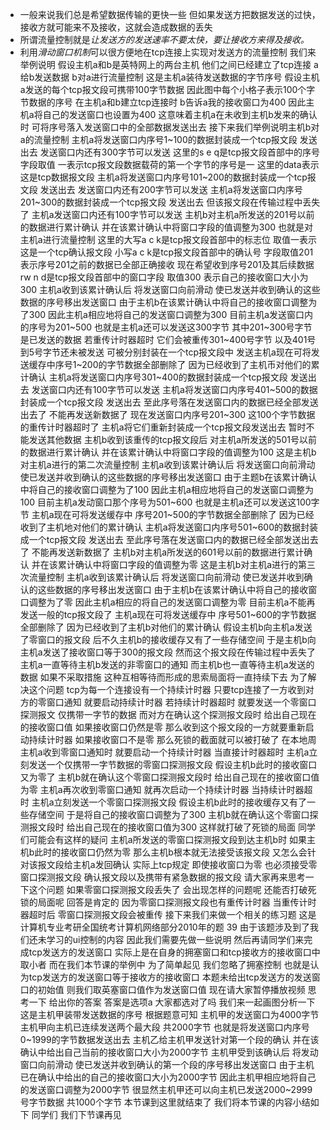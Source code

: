 - 一般来说我们总是希望数据传输的更快一些
	但如果发送方把数据发送的过快，接收方就可能来不及接收，这就会造成数据的丢失
- 所谓流量控制就是*让发送方的发送速率不要太快，要让接收方来得及接收。*
- 利用*滑动窗口机制*可以很方便地在tcp连接上实现对发送方的流量控制
我们来举例说明
假设主机a和b是英特网上的两台主机
他们之间已经建立了tcp连接
a给b发送数据
b对a进行流量控制
这是主机a装待发送数据的字节序号
假设主机a发送的每个tcp报文段可携带100字节数据
因此图中每个小格子表示100个字节数据的序号
在主机a和b建立tcp连接时
b告诉a我的接收窗口为400
因此主机a将自己的发送窗口也设置为400
这意味着主机a在未收到主机b发来的确认时
可将序号落入发送窗口中的全部数据发送出去
接下来我们举例说明主机b对a的流量控制
主机a将发送窗口内序号1~100的数据封装成一个tcp报文段
发送出去
发送窗口内还有300字节可以发送
这里的s e q是tcp报文段首部中的序号字段取值
一表示tcp报文段数据载荷的第一个字节的序号是一
这里的data表示这是tcp数据报文段
主机a将发送窗口内序号101~200的数据封装成一个tcp报文段
发送出去
发送窗口内还有200字节可以发送
主机a将发送窗口内序号201~300的数据封装成一个tcp报文段
发送出去
但该报文段在传输过程中丢失了
主机a发送窗口内还有100字节可以发送
主机b对主机a所发送的201号以前的数据进行累计确认
并在该累计确认中将窗口字段的值调整为300
也就是对主机a进行流量控制
这里的大写a c k是tcp报文段首部中的标志位
取值一表示这是一个tcp确认报文段
小写a c k是tcp报文段首部中的确认号
字段取值201表示序号201之前的数据已全部正确接收
现在希望收到序号201及其后续数据
rw n d是tcp报文段首部中的窗口字段
取值300
表示自己的接收窗口大小为300
主机a收到该累计确认后
将发送窗口向前滑动
使已发送并收到确认的这些数据的序号移出发送窗口
由于主机b在该累计确认中将自己的接收窗口调整为了300
因此主机a相应地将自己的发送窗口调整为300
目前主机a发送窗口内的序号为201~500
也就是主机a还可以发送这300字节
其中201~300号字节是已发送的数据
若重传计时器超时
它们会被重传301~400号字节
以及401号到5号字节还未被发送
可被分别封装在一个tcp报文段中
发送主机a现在可将发送缓存中序号1~200的字节数据全部删除了
因为已经收到了主机币对他们的累计确认
主机a将发送窗口内序号301~400的数据封装成一个tcp报文段
发送出去
发送窗口内还有100字节可以发送
主机a将发送窗口内序号401~500的数据封装成一个tcp报文段
发送出去
至此序号落在发送窗口内的数据已经全部发送出去了
不能再发送新数据了
现在发送窗口内序号201~300
这100个字节数据的重传计时器超时了
主机a将它们重新封装成一个tcp报文段发送出去
暂时不能发送其他数据
主机b收到该重传的tcp报文段后
对主机a所发送的501号以前的数据进行累计确认
并在该累计确认中将窗口字段的值调整为100
这是主机b对主机a进行的第二次流量控制
主机a收到该累计确认后
将发送窗口向前滑动
使已发送并收到确认的这些数据的序号移出发送窗口
由于主题b在该累计确认中将自己的接收窗口调整为了100
因此主机a相应地将自己的发送窗口调整为100
目前主机a发动窗口那个序号为501~600
也就是主机a还可以发送这100字节
主机a现在可将发送缓存中
序号201~500的字节数据全部删除了
因为已经收到了主机地对他们的累计确认
主机a将发送窗口内序号501~600的数据封装成一个tcp报文段
发送出去
至此序号落在发送窗口内的数据已经全部发送出去了
不能再发送新数据了
主机b对主机a所发送的601号以前的数据进行累计确认
并在该累计确认中将窗口字段的值调整为零
这是主机b对主机a进行的第三次流量控制
主机a收到该累计确认后
将发送窗口向前滑动
使已发送并收到确认的这些数据的序号移出发送窗口
由于主机b在该累计确认中将自己的接收窗口调整为了零
因此主机a相应的将自己的发送窗口调整为零
目前主机a不能再发送一般的tcp报文段了
主机a现在可将发送缓存中
序号501~600的字节数据全部删除了
因为已经收到了主机b对他们的累计确认
假设主机b向主机a发送了零窗口的报文段
后不久主机b的接收缓存又有了一些存储空间
于是主机b向主机a发送了接收窗口等于300的报文段
然而这个报文段在传输过程中丢失了
主机a一直等待主机b发送的非零窗口的通知
而主机b也一直等待主机a发送的数据
如果不采取措施
这种互相等待而形成的思索局面将一直持续下去
为了解决这个问题
tcp为每一个连接设有一个持续计时器
只要tcp连接了一方收到对方的零窗口通知
就要启动持续计时器
若持续计时器超时
就要发送一个零窗口探测报文
仅携带一字节的数据
而对方在确认这个探测报文段时
给出自己现在的接收窗口值
如果接收窗口仍然是零
那么收到这个报文段的一方就要重新启动持续计时器
如果接收窗口不是零
那么死锁的截面就可以被打破了
在本地周主机a收到零窗口通知时
就要启动一个持续计时器
当直接计时器超时
主机a立刻发送一个仅携带一字节数据的零窗口探测报文段
假设主机b此时的接收窗口又为零了
主机b就在确认这个零窗口探测报文段时
给出自己现在的接收窗口值为零
主机a再次收到零窗口通知
就再次启动一个持续计时器
当持续计时器超时
主机a立刻发送一个零窗口探测报文段
假设主机b此时的接收缓存又有了一些存储空间
于是将自己的接收窗口调整为了300
主机b就在确认这个零窗口探测报文段时
给出自己现在的接收窗口值为300
这样就打破了死锁的局面
同学们可能会有这样的疑问
主机a所发送的零窗口探测报文段到达主机b时
如果主机b此时的接收窗口仍然为零
那么主机b根本就无法接受该报文段
又怎么会针对该报文段给主机a发回确认
实际上tcp规定
即使接收窗口为零
也必须接受零窗口探测报文段
确认报文段以及携带有紧急数据的报文段
请大家再来思考一下这个问题
如果零窗口探测报文段丢失了
会出现怎样的问题呢
还能否打破死锁的局面呢
回答是肯定的
因为零窗口探测报文段也有重传计时器
当重传计时器超时后
零窗口探测报文段会被重传
接下来我们来做一个相关的练习题
这是计算机专业考研全国统考计算机网络部分2010年的题
39
由于该题涉及到了我们还未学习的ui控制的内容
因此我们需要先做一些说明
然后再请同学们来完成tcp发送方的发送窗口
实际上是在自身的拥塞窗口和tcp接收方的接收窗口中取小者
而在我们本节课的举例中
为了简单起见
我们忽略了拥塞控制
也就是认为tcp发送方的发送窗口等于接收方的接收窗口
本题未给出tcp发送方的发送窗口的初始值
则我们取英塞窗口值作为发送窗口值
现在请大家暂停播放视频
思考一下
给出你的答案
答案是选项a
大家都选对了吗
我们来一起画图分析一下
这是主机甲装带发送数据的序号
根据题意可知
主机甲的发送窗口为4000字节
主机甲向主机已连续发送两个最大段
共2000字节
也就是将发送窗口内序号0~1999的字节数据发送出去
主机乙给主机甲发送针对第一个段的确认
并在该确认中给出自己当前的接收窗口大小为2000字节
主机甲受到该确认后
将发动窗口向前滑动
使已发送并收到确认的第一个段的序号移出发送窗口
由于主机已在确认中给出的自己的接收窗口大小为2000字节
因此主机甲相应地将自己的发送窗口调整为2000字节
很显然主机甲还可以向主机已发送2000~2999号字节数据
共1000个字节
本节课到这里就结束了
我们将本节课的内容小结如下
同学们
我们下节课再见

